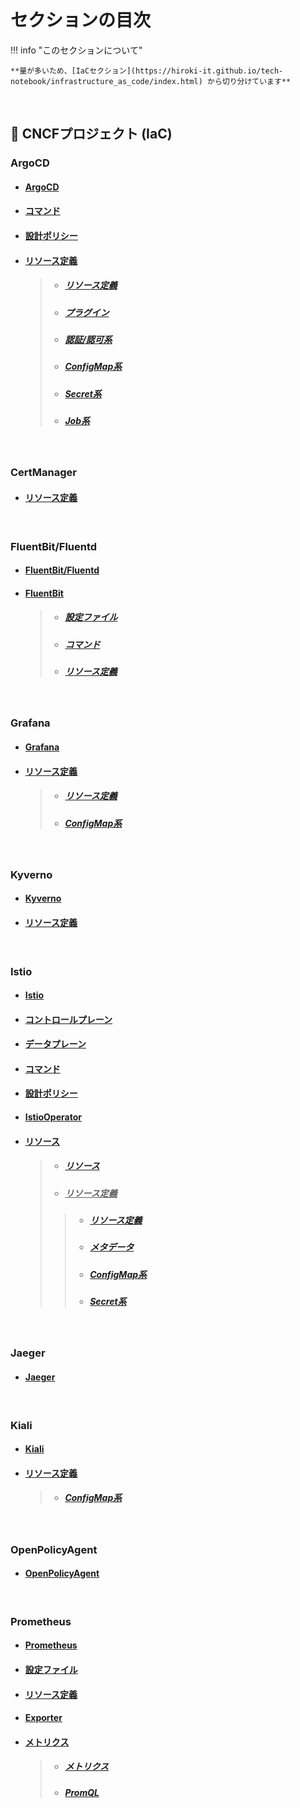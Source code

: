 # セクションの目次

!!! info "このセクションについて"

    **量が多いため、[IaCセクション](https://hiroki-it.github.io/tech-notebook/infrastructure_as_code/index.html) から切り分けています**

<br>

## 🌊 CNCFプロジェクト (IaC)

### ArgoCD

* #### [︎ArgoCD](https://hiroki-it.github.io/tech-notebook/infrastructure_as_code/infrastructure_as_code_kubernetes_custom_resource_argocd.html)

* #### [コマンド](https://hiroki-it.github.io/tech-notebook/infrastructure_as_code/infrastructure_as_code_kubernetes_custom_resource_argocd_command.html)

* #### [︎設計ポリシー](https://hiroki-it.github.io/tech-notebook/infrastructure_as_code/infrastructure_as_code_kubernetes_custom_resource_argocd_policy.html)

* #### ︎<u>リソース定義</u>
  > * ##### [︎リソース定義](https://hiroki-it.github.io/tech-notebook/infrastructure_as_code/infrastructure_as_code_kubernetes_custom_resource_argocd_resource_definition.html)
  > * ##### [プラグイン](https://hiroki-it.github.io/tech-notebook/infrastructure_as_code/infrastructure_as_code_kubernetes_custom_resource_argocd_resource_definition_plugin.html)
  > * ##### [認証/認可系](https://hiroki-it.github.io/tech-notebook/infrastructure_as_code/infrastructure_as_code_kubernetes_custom_resource_argocd_resource_definition_auth.html)
  > * ##### [ConfigMap系](https://hiroki-it.github.io/tech-notebook/infrastructure_as_code/infrastructure_as_code_kubernetes_custom_resource_argocd_resource_definition_configmap.html)
  > * ##### [Secret系](https://hiroki-it.github.io/tech-notebook/infrastructure_as_code/infrastructure_as_code_kubernetes_custom_resource_argocd_resource_definition_secret.html)
  > * ##### [Job系](https://hiroki-it.github.io/tech-notebook/infrastructure_as_code/infrastructure_as_code_kubernetes_custom_resource_argocd_resource_definition_job.html)

<br>

### CertManager

* #### [︎リソース定義](https://hiroki-it.github.io/tech-notebook/infrastructure_as_code/infrastructure_as_code_kubernetes_custom_resource_cert_manager_resource_definition.html)

<br>

### FluentBit/Fluentd

* #### [FluentBit/Fluentd](https://hiroki-it.github.io/tech-notebook/infrastructure_as_code/infrastructure_as_code_kubernetes_custom_resource_fluentbit_fluentd.html)

* #### <u>FluentBit</u>
  > * ##### [設定ファイル](https://hiroki-it.github.io/tech-notebook/infrastructure_as_code/infrastructure_as_code_kubernetes_custom_resource_fluentbit_conf.html)
  > * ##### [コマンド](https://hiroki-it.github.io/tech-notebook/infrastructure_as_code/infrastructure_as_code_kubernetes_custom_resource_fluentbit_command.html)
  > * ##### [︎リソース定義](https://hiroki-it.github.io/tech-notebook/infrastructure_as_code/infrastructure_as_code_kubernetes_custom_resource_fluentbit_resource_definition.html)

<br>

### Grafana

* #### [︎Grafana](https://hiroki-it.github.io/tech-notebook/infrastructure_as_code/infrastructure_as_code_kubernetes_custom_resource_grafana.html)

* #### <u>リソース定義</u>
  > * ##### [︎リソース定義](https://hiroki-it.github.io/tech-notebook/infrastructure_as_code/infrastructure_as_code_kubernetes_custom_resource_grafana_resource_definition.html)
  > * ##### [ConfigMap系](https://hiroki-it.github.io/tech-notebook/infrastructure_as_code/infrastructure_as_code_kubernetes_custom_resource_grafana_resource_definition=configmap.html)

<br>

### Kyverno

* #### [Kyverno](https://hiroki-it.github.io/tech-notebook/infrastructure_as_code/infrastructure_as_code_kubernetes_custom_resource_kyverno.html)

* #### [︎リソース定義](https://hiroki-it.github.io/tech-notebook/infrastructure_as_code/infrastructure_as_code_kubernetes_custom_resource_kyverno_resource_definition.html)

<br>

### Istio

* #### [︎Istio](https://hiroki-it.github.io/tech-notebook/infrastructure_as_code/infrastructure_as_code_kubernetes_custom_resource_istio.html)

* #### [コントロールプレーン](https://hiroki-it.github.io/tech-notebook/infrastructure_as_code/infrastructure_as_code_kubernetes_custom_resource_istio_control_plane.html)

* #### [データプレーン](https://hiroki-it.github.io/tech-notebook/infrastructure_as_code/infrastructure_as_code_kubernetes_custom_resource_istio_data_plane.html)

* #### [︎コマンド](https://hiroki-it.github.io/tech-notebook/infrastructure_as_code/infrastructure_as_code_kubernetes_custom_resource_istio_command.html)

* #### [︎設計ポリシー](https://hiroki-it.github.io/tech-notebook/infrastructure_as_code/infrastructure_as_code_kubernetes_custom_resource_istio_policy.html)

* #### [︎IstioOperator](https://hiroki-it.github.io/tech-notebook/infrastructure_as_code/infrastructure_as_code_kubernetes_custom_resource_istio_operator_resource_definition.html)

* #### <u>リソース</u>
  > * ##### [︎リソース](https://hiroki-it.github.io/tech-notebook/infrastructure_as_code/infrastructure_as_code_kubernetes_custom_resource_istio_resource.html)
  > * ##### <u>リソース定義</u>
  > > * ##### [︎リソース定義](https://hiroki-it.github.io/tech-notebook/infrastructure_as_code/infrastructure_as_code_kubernetes_custom_resource_istio_resource_definition.html)
  > > * ##### [メタデータ](https://hiroki-it.github.io/tech-notebook/infrastructure_as_code/infrastructure_as_code_kubernetes_custom_resource_istio_resource_definition_metadata.html)
  > > * ##### [ConfigMap系](https://hiroki-it.github.io/tech-notebook/infrastructure_as_code/infrastructure_as_code_kubernetes_custom_resource_istio_resource_definition_configmap.html)
  > > * ##### [Secret系](https://hiroki-it.github.io/tech-notebook/infrastructure_as_code/infrastructure_as_code_kubernetes_custom_resource_istio_resource_definition_secret.html)

<br>

### Jaeger

* #### [︎Jaeger](https://hiroki-it.github.io/tech-notebook/infrastructure_as_code/infrastructure_as_code_kubernetes_custom_resource_jaeger.html)

<br>

### Kiali

* #### [︎Kiali](https://hiroki-it.github.io/tech-notebook/infrastructure_as_code/infrastructure_as_code_kubernetes_custom_resource_kiali.html)
* #### <u>リソース定義</u>
  > * ##### [ConfigMap系](https://hiroki-it.github.io/tech-notebook/infrastructure_as_code/infrastructure_as_code_kubernetes_custom_resource_kiali_resource_definition_configmap.html)

<br>

### OpenPolicyAgent

* #### [OpenPolicyAgent](https://hiroki-it.github.io/tech-notebook/infrastructure_as_code/infrastructure_as_code_kubernetes_custom_resource_open_policy_agent.html)

<br>

### Prometheus

* #### [︎Prometheus](https://hiroki-it.github.io/tech-notebook/infrastructure_as_code/infrastructure_as_code_kubernetes_custom_resource_prometheus.html)

* #### [設定ファイル](https://hiroki-it.github.io/tech-notebook/infrastructure_as_code/infrastructure_as_code_kubernetes_custom_resource_prometheus_conf.html)

* #### [︎リソース定義](https://hiroki-it.github.io/tech-notebook/infrastructure_as_code/infrastructure_as_code_kubernetes_custom_resource_prometheus_resource_definition.html)

* #### [Exporter](https://hiroki-it.github.io/tech-notebook/infrastructure_as_code/infrastructure_as_code_kubernetes_custom_resource_prometheus_exporter.html)

* #### <u>メトリクス</u>
  > * ##### [メトリクス](https://hiroki-it.github.io/tech-notebook/infrastructure_as_code/infrastructure_as_code_kubernetes_custom_resource_prometheus_metrics.html)
  > * ##### [︎PromQL](https://hiroki-it.github.io/tech-notebook/infrastructure_as_code/infrastructure_as_code_kubernetes_custom_resource_prometheus_metrics_promql.html)

<br>
